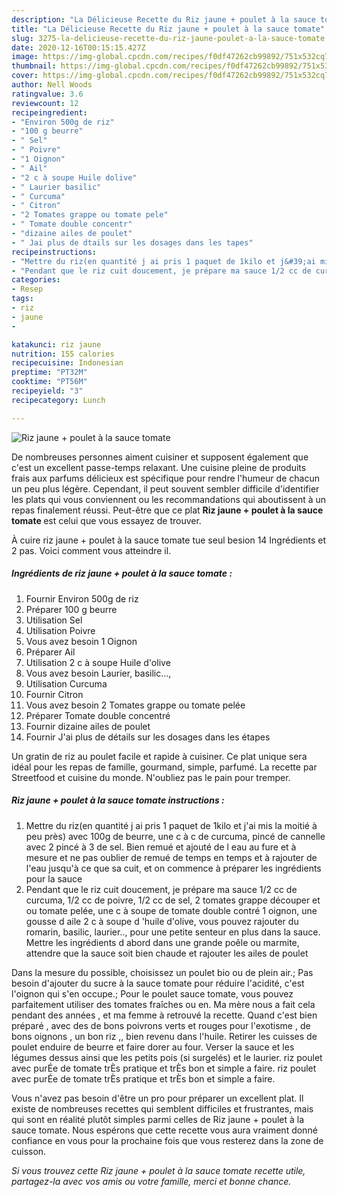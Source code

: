 ```yaml
---
description: "La Délicieuse Recette du Riz jaune + poulet à la sauce tomate"
title: "La Délicieuse Recette du Riz jaune + poulet à la sauce tomate"
slug: 3275-la-delicieuse-recette-du-riz-jaune-poulet-a-la-sauce-tomate
date: 2020-12-16T00:15:15.427Z
image: https://img-global.cpcdn.com/recipes/f0df47262cb99892/751x532cq70/riz-jaune-poulet-a-la-sauce-tomate-photo-principale-de-la-recette.jpg
thumbnail: https://img-global.cpcdn.com/recipes/f0df47262cb99892/751x532cq70/riz-jaune-poulet-a-la-sauce-tomate-photo-principale-de-la-recette.jpg
cover: https://img-global.cpcdn.com/recipes/f0df47262cb99892/751x532cq70/riz-jaune-poulet-a-la-sauce-tomate-photo-principale-de-la-recette.jpg
author: Nell Woods
ratingvalue: 3.6
reviewcount: 12
recipeingredient:
- "Environ 500g de riz"
- "100 g beurre"
- " Sel"
- " Poivre"
- "1 Oignon"
- " Ail"
- "2 c à soupe Huile dolive"
- " Laurier basilic"
- " Curcuma"
- " Citron"
- "2 Tomates grappe ou tomate pele"
- " Tomate double concentr"
- "dizaine ailes de poulet"
- " Jai plus de dtails sur les dosages dans les tapes"
recipeinstructions:
- "Mettre du riz(en quantité j ai pris 1 paquet de 1kilo et j&#39;ai mis la moitié à peu près) avec 100g de beurre, une c à c de curcuma, pincé de cannelle avec 2 pincé à 3 de sel. Bien remué et ajouté de l eau au fure et à mesure et ne pas oublier de remué de temps en temps et à rajouter de l&#39;eau jusqu&#39;à ce que sa cuit, et on commence à préparer les ingrédients pour la sauce"
- "Pendant que le riz cuit doucement, je prépare ma sauce 1/2 cc de curcuma, 1/2 cc de poivre, 1/2 cc de sel, 2 tomates grappe découper et ou tomate pelée, une c à soupe de tomate double contré 1 oignon, une gousse d aile 2 c à soupe d &#39;huile d&#39;olive, vous pouvez rajouter du romarin, basilic, laurier.., pour une petite senteur en plus dans la sauce. Mettre les ingrédients d abord dans une grande poêle ou marmite, attendre que la sauce soit bien chaude et rajouter les ailes de poulet"
categories:
- Resep
tags:
- riz
- jaune
- 

katakunci: riz jaune  
nutrition: 155 calories
recipecuisine: Indonesian
preptime: "PT32M"
cooktime: "PT56M"
recipeyield: "3"
recipecategory: Lunch

---
```



![Riz jaune + poulet à la sauce tomate](https://img-global.cpcdn.com/recipes/f0df47262cb99892/751x532cq70/riz-jaune-poulet-a-la-sauce-tomate-photo-principale-de-la-recette.jpg)

De nombreuses personnes aiment cuisiner et supposent également que c'est un excellent passe-temps relaxant. Une cuisine pleine de produits frais aux parfums délicieux est spécifique pour rendre l'humeur de chacun un peu plus légère. Cependant, il peut souvent sembler difficile d'identifier les plats qui vous conviennent ou les recommandations qui aboutissent à un repas finalement réussi. Peut-être que ce plat <strong> Riz jaune + poulet à la sauce tomate </strong> est celui que vous essayez de trouver.

<!--inarticleads1-->

À cuire riz jaune + poulet à la sauce tomate tue seul besion 14 Ingrédients et 2 pas. Voici comment vous atteindre il.

##### Ingrédients de riz jaune + poulet à la sauce tomate :

1. Fournir Environ 500g de riz
1. Préparer 100 g beurre
1. Utilisation  Sel
1. Utilisation  Poivre
1. Vous avez besoin 1 Oignon
1. Préparer  Ail
1. Utilisation 2 c à soupe Huile d&#39;olive
1. Vous avez besoin  Laurier, basilic...,
1. Utilisation  Curcuma
1. Fournir  Citron
1. Vous avez besoin 2 Tomates grappe ou tomate pelée
1. Préparer  Tomate double concentré
1. Fournir dizaine ailes de poulet
1. Fournir  J&#39;ai plus de détails sur les dosages dans les étapes


Un gratin de riz au poulet facile et rapide à cuisiner. Ce plat unique sera idéal pour les repas de famille, gourmand, simple, parfumé. La recette par Streetfood et cuisine du monde. N&#39;oubliez pas le pain pour tremper. 

<!--inarticleads2-->

##### Riz jaune + poulet à la sauce tomate instructions :

1. Mettre du riz(en quantité j ai pris 1 paquet de 1kilo et j&#39;ai mis la moitié à peu près) avec 100g de beurre, une c à c de curcuma, pincé de cannelle avec 2 pincé à 3 de sel. Bien remué et ajouté de l eau au fure et à mesure et ne pas oublier de remué de temps en temps et à rajouter de l&#39;eau jusqu&#39;à ce que sa cuit, et on commence à préparer les ingrédients pour la sauce
1. Pendant que le riz cuit doucement, je prépare ma sauce 1/2 cc de curcuma, 1/2 cc de poivre, 1/2 cc de sel, 2 tomates grappe découper et ou tomate pelée, une c à soupe de tomate double contré 1 oignon, une gousse d aile 2 c à soupe d &#39;huile d&#39;olive, vous pouvez rajouter du romarin, basilic, laurier.., pour une petite senteur en plus dans la sauce. Mettre les ingrédients d abord dans une grande poêle ou marmite, attendre que la sauce soit bien chaude et rajouter les ailes de poulet


Dans la mesure du possible, choisissez un poulet bio ou de plein air.; Pas besoin d&#39;ajouter du sucre à la sauce tomate pour réduire l&#39;acidité, c&#39;est l&#39;oignon qui s&#39;en occupe.; Pour le poulet sauce tomate, vous pouvez parfaitement utiliser des tomates fraîches ou en. Ma mère nous a fait cela pendant des années , et ma femme à retrouvé la recette. Quand c&#39;est bien préparé , avec des de bons poivrons verts et rouges pour l&#39;exotisme , de bons oignons , un bon riz ,, bien revenu dans l&#39;huile. Retirer les cuisses de poulet enduire de beurre et faire dorer au four. Verser la sauce et les légumes dessus ainsi que les petits pois (si surgelés) et le laurier. riz poulet avec purÉe de tomate trÈs pratique et trÈs bon et simple a faire. riz poulet avec purÉe de tomate trÈs pratique et trÈs bon et simple a faire. 

<!--inarticleads1-->

<p>
Vous n'avez pas besoin d'être un pro pour préparer un excellent plat. Il existe de nombreuses recettes qui semblent difficiles et frustrantes, mais qui sont en réalité plutôt simples parmi celles de Riz jaune + poulet à la sauce tomate. Nous espérons que cette recette vous aura vraiment donné confiance en vous pour la prochaine fois que vous resterez dans la zone de cuisson.
</p>

<p>
<i>Si vous trouvez cette Riz jaune + poulet à la sauce tomate recette utile, partagez-la avec vos amis ou votre famille, merci et bonne chance.</i>
</p>
